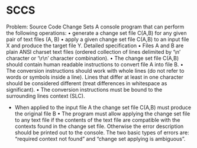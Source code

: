SCCS
====

Problem: Source Code Change Sets
A console program that can perform the following operations:
•	generate a change set file C(A,B) for any given pair of text files (A, B)
•	apply a given change set file C(A,B) to an input file X and produce the target file Y.
Detailed specification
•	Files A and B are plain ANSI charset text files (ordered collection of lines delimited by ‘\n’ character or ‘\r\n’ character combination).
•	The change set file C(A,B) should contain human readable instructions to convert file A into file B.
•	The conversion instructions should work with whole lines (do not refer to words or symbols inside a line). Lines that differ at least in one character should be considered different (treat differences in whitespace as significant).
•	The conversion instructions must be bound to the surrounding lines context (SLC).
* When applied to the input file A the change set file C(A,B) must produce the original file B
•	The program must allow applying the change set file to any text file if the contents of the text file are compatible with the contexts found in the change set file. Otherwise the error description should be printed out to the console. The two basic types of errors are: “required context not found” and “change set applying is ambiguous”.
